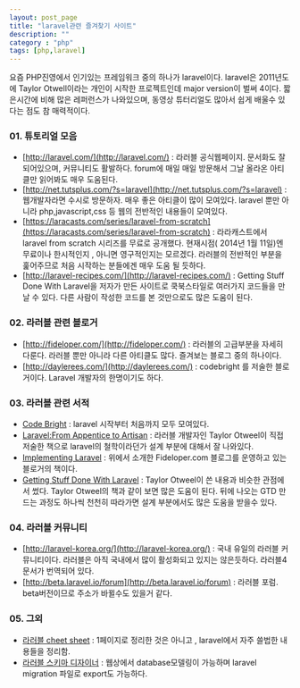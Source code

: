 ```yaml
---
layout: post_page
title: "laravel관련 즐겨찾기 사이트"
description: ""
category : "php"
tags: [php,laravel]
---
```


요즘 PHP진영에서 인기있는 프레임워크 중의 하나가 laravel이다. laravel은 2011년도에 Taylor Otwell이라는 개인이 시작한 프로젝트인데 major version이 벌써 4이다. 짧은시간에 비해 많은 레퍼런스가 나와있으며, 동영상 튜터리얼도 많아서 쉽게 배울수 있다는 점도 참 매력적이다. 

### 01. 튜토리얼 모음

* [http://laravel.com/](http://laravel.com/) : 라러블 공식웹페이지. 문서화도 잘 되어있으며, 커뮤니티도 활발하다. forum에 매일 매일 방문해서 그날 올라온 아티클만 읽어봐도 매우 도움된다.
* [http://net.tutsplus.com/?s=laravel](http://net.tutsplus.com/?s=laravel) : 웹개발자라면 수시로 방문하자. 매우 좋은 아티클이 많이 모여있다. laravel 뿐만 아니라 php,javascript,css 등 웹의 전반적인 내용들이 모여있다.
* [https://laracasts.com/series/laravel-from-scratch](https://laracasts.com/series/laravel-from-scratch) : 라라캐스트에서  laravel from scratch 시리즈를 무료로 공개했다. 현재시점( 2014년 1월 11일)엔 무료이나 한시적인지 , 아니면 영구적인지는 모르겠다. 라러블의 전반적인 부분을 훑어주므로 처음 시작하는 분들에겐 매우 도움 될 듯하다.
* [http://laravel-recipes.com/](http://laravel-recipes.com/) : Getting Stuff Done With Laravel을 저자가 만든 사이트로 쿡북스타일로 여러가지 코드들을 만날 수 있다. 다른 사람이 작성한 코드를 본 것만으로도 많은 도움이 된다.


### 02. 라러블 관련 블로거 

* [http://fideloper.com/](http://fideloper.com/) : 라러블의 고급부분을 자세히 다룬다. 라러블 뿐만 아니라 다른 아티클도 많다. 즐겨보는 블로그 중의 하나이다. 
* [http://daylerees.com/](http://daylerees.com/) : codebright 를 저술한 블로거이다. Laravel 개발자의 한명이기도 하다. 

### 03. 라러블 관련 서적

* [Code Bright](https://leanpub.com/codebright) : laravel 시작부터 처음까지 모두 모여있다.
* [Laravel:From Appentice to Artisan](https://leanpub.com/laravel) : 라러블 개발자인 Taylor Otweel이 직접 저술한 책으로 laravel의 철학이라던가 설계 부분에 대해서 잘 나와있다. 
* [Implementing Laravel](https://leanpub.com/implementinglaravel) : 위에서 소개한 Fideloper.com 블로그를 운영하고 있는 블로거의 책이다. 
* [Getting Stuff Done With Laravel](https://leanpub.com/gettingstuffdonelaravel) : Taylor Otweel이 쓴 내용과 비슷한 관점에서 썼다. Taylor Otweel의 책과 같이 보면 많은 도움이 된다. 뒤에 나오는 GTD 만드는 과정도 하나씩 천천히 따라가면 설계 부분에서도 많은 도움을 받을수 있다.

### 04. 라러블 커뮤니티
* [http://laravel-korea.org/](http://laravel-korea.org/) : 국내 유일의 라러블 커뮤니티이다. 라러블은 아직 국내에서 많이 활성화되고 있지는 않은듯하다. 라러블4 문서가 번역되어 있다.
* [http://beta.laravel.io/forum](http://beta.laravel.io/forum) : 라러블 포럼. beta버전이므로 주소가 바뀔수도 있을거 같다.

### 05. 그외
* [라러블 cheet sheet](http://cheats.jesse-obrien.ca/) : 1페이지로 정리한 것은 아니고 , laravel에서 자주 쓸법한 내용들을 정리함.
* [라러블 스키마 디자이너](http://www.laravelsd.com/) : 웹상에서 database모델링이 가능하며 laravel migration 파일로 export도 가능하다.
